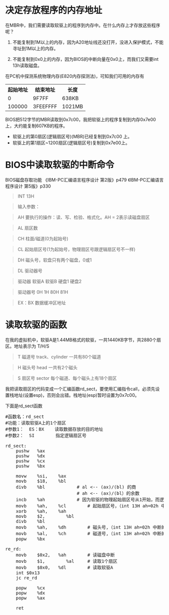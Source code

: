 # 决定存放程序的内存地址

在MBR中，我们需要读取软驱上的程序到内存中。在什么内存上才存放这些程序呢？

1. 不能复制到1M以上的内存，因为A20地址线还没打开，没进入保护模式，不能寻址到1M以上的内存。

2. 不能复制到0x0上的内存，因为BIOS的中断向量在0x0上，而我们又需要int 13h读取磁盘。

在PC机中探测系统物理内存(E820内存探测法)，可知我们可用的内存有

<table>
    <tr>
        <th>起始地址</th>
        <th>结束地址</th>
        <th>长度</th>
    </tr>
    <tr>
        <td>0</td>
        <td>9F7FF</td>
        <td>638KB</td>
    </tr>
    <tr>
        <td>100000</td>
        <td>3FEEFFFF</td>
        <td>1021MB</td>
    </tr>
</table>


BIOS把512字节的MBR读取到0x7c00，我把软驱上的程序复制到内存0x7e00上，大约能复制607KB的程序。

* 软驱上的第0扇区(逻辑扇区号)(MBR)已经复制到0x7c00 上。
* 软驱上的第1扇区~1200扇区(逻辑扇区号)复制到0x7e00上。

# BIOS中读取软驱的中断命令

BIOS磁盘存取功能 《IBM-PC汇编语言程序设计 第2版》p479 《IBM-PC汇编语言程序设计 第5版》p330

> INT 13H

> 输入参数：

> AH 要执行的操作：读、写、检验、格式化。AH = 2表示读磁盘扇区

> AL 扇区数

> CH 柱面/磁道(0为起始号)

> CL 起始扇区号(1为起始号，物理扇区号跟逻辑扇区号不一样)

> DH 磁头号，软盘只有两个磁盘，0或1

> DL 驱动器号

> 驱动器    软驱A   软驱B   硬盘1   硬盘2

> 驱动器号  0H  1H  80H 81H

> EX：BX 数据缓冲区地址

# 读取软驱的函数

在我的虚拟机中，软驱A是1.44MB格式的软驱，一共1440KB字节，共2880个扇区。地址表示为 T/H/S

> T 磁道号 track、cylinder 一共有80个磁道

> H 磁头号 head 一共有2个磁头

> S 扇区号 sector 每个磁道、每个磁头上有18个扇区

我把读取扇区的代码变成一个汇编函数rd_sect，要使用汇编指令call，必须先设置栈地址(设置esp)，否则会出错。栈地址(esp)暂时设置为0x7c00。

下面是rd_sect函数

<pre name="code" class="asm">
#函数名：rd_sect
#功能：读取软驱A上的1个扇区
#参数1：  ES：BX    读取数据存放的目的地址
#参数2：  SI        指定逻辑扇区号    

rd_sect:
    pushw   %ax
    pushw   %dx
    pushw   %cx
    pushw   %bx

    movw    %si,    %ax
    movb    $18,    %bl
    divb    %bl            # al <-- (ax)/(bl) 的商
                           # ah <-- (ax)/(bl）的余数
    incb    %ah            # 因为软驱的物理起始扇区号从1开始，而逻辑扇区号从0开始，所以要增1
    movb    %ah,    %cl        # 起始扇区号，（int 13H ah=02h 中断的参数）
    xorb    %ah,    %ah
    movb    $2,        %bl
    divb    %bl
    movb    %ah,    %dh        # 磁头号,（int 13H ah=02h 中断的参数）
    movb    %al,    %ch        # 磁道号,（int 13H ah=02h 中断的参数）    
    popw    %bx

re_rd: 
    movb    $0x2,   %ah        # 读磁盘中断
    movb    $1,        %al     # 读取1个扇区
    movb    $0x0,   %dl        # 读取软驱A
    int $0x13
    jc re_rd

    popw    %cx
    popw    %dx
    popw    %ax

    ret
</pre>



